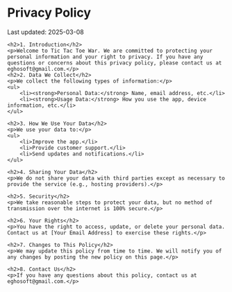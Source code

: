  <h1>Privacy Policy</h1>
    <p>Last updated: 2025-03-08</p>

    <h2>1. Introduction</h2>
    <p>Welcome to Tic Tac Toe War. We are committed to protecting your personal information and your right to privacy. If you have any questions or concerns about this privacy policy, please contact us at eghosoft@gmail.com.</p>
    <h2>2. Data We Collect</h2>
    <p>We collect the following types of information:</p>
    <ul>
        <li><strong>Personal Data:</strong> Name, email address, etc.</li>
        <li><strong>Usage Data:</strong> How you use the app, device information, etc.</li>
    </ul>

    <h2>3. How We Use Your Data</h2>
    <p>We use your data to:</p>
    <ul>
        <li>Improve the app.</li>
        <li>Provide customer support.</li>
        <li>Send updates and notifications.</li>
    </ul>

    <h2>4. Sharing Your Data</h2>
    <p>We do not share your data with third parties except as necessary to provide the service (e.g., hosting providers).</p>

    <h2>5. Security</h2>
    <p>We take reasonable steps to protect your data, but no method of transmission over the internet is 100% secure.</p>

    <h2>6. Your Rights</h2>
    <p>You have the right to access, update, or delete your personal data. Contact us at [Your Email Address] to exercise these rights.</p>

    <h2>7. Changes to This Policy</h2>
    <p>We may update this policy from time to time. We will notify you of any changes by posting the new policy on this page.</p>

    <h2>8. Contact Us</h2>
    <p>If you have any questions about this policy, contact us at eghosoft@gmail.com.</p>
